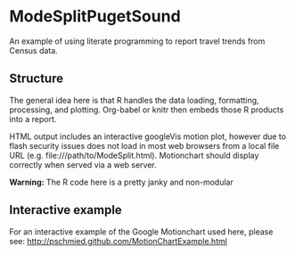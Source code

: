 ModeSplitPugetSound
===================

An example of using literate programming to report travel trends from Census data.

Structure
---------
The general idea here is that R handles the data loading, formatting, processing, and plotting. Org-babel or knitr then embeds those R products into a report.

HTML output includes an interactive googleVis motion plot, however due to flash security issues does not load in most web browsers from a local file URL (e.g. file:///path/to/ModeSplit.html). Motionchart should display correctly when served via a web server.

**Warning:** The R code here is a pretty janky and non-modular


Interactive example
-------------------
For an interactive example of the Google Motionchart used here, please see:
http://pschmied.github.com/MotionChartExample.html